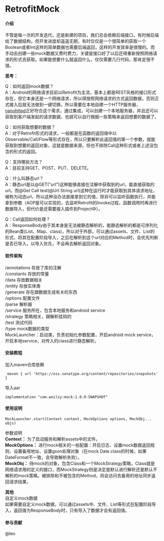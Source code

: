 # RetrofitMock

#### 介绍
  不管是每一次的开发迭代，还是新建的项目，我们总会依赖后端接口，有时候后端给了数据结构，但开发进度却遥遥无期，有时仅仅是一个很简单的获取一个Boolean或者Int这样的简单数据也需要后端返回，这样的开发效率是很慢的。而手动去创建一些mock数据又费时费力，关键是接口好了以后还得重新按照网络请求的形式去获取。如果能想要什么就返回什么，仅仅需要几行代码，那肯定很不错。

 **思考：** 

Q：如何返回mock数据？</br>
A：Android的网络请求目前以Retrofit为主流，基本上都是REST风格的接口形式存在，但它本身还是一个网络请求，所以得按照网络请求的方式返回数据，否则正式接入后就无法做到一键切换。所以需要在本地自建一个HTTP服务器，[nanohttpd](https://github.com/NanoHttpd/nanohttpd)正好符合这个需求，通过集成，可以创建一个本地服务器，并且还可以获取到客户端发起的请求数据，也就可以自行根据一些策略来返回想要的数据了。</br>

Q：如何获取想要的数据？</br>
A：对于Retrofit形式的请求，一般都是在函数的返回值中以Observable<xx>/Call<xx>/Flow<xx>等形式存在，所以只要解析此返回值的第一个参数，就能获取到想要的返回对象，这就是数据来源，但也不排除Call<ResponseBody>这种形式或者上述没包含的形式的返回。

Q：支持哪些方法？</br>
A：目前支持GET、POST、PUT、DELETE。

Q：什么叫静态url？</br>
A：静态url是以@GET("url")这种能够直接在注解中获取到的url，能直接获取的url。而@Get Call<ResponseBody> test(@Url String url)这种在运行时才能获取到具体请求地址，被称为动态url，所以这种没办法直接拿到它的值，除非可以监听函数执行，并能拿到参数（AOP是可以实现的，去监听Retrofit的Invoke过程，函数调用时再进行数据导入，但代价是还需要接入插件到Project中）。

Q：Call<ResponseBody>返回如何处理？</br>
A：ResponseBody由于其本身是无法被静态解析的，能静态解析的都是可序列化的Bean类(List、Map、class)，所以对于外部，可以通过assets、文件、List<MockData>的形式，将其在配置阶段导入，之后在解析到这个url对应的Method时，会优先判断是否已导入，以导入优先，不会再去解析返回对象。

#### 软件架构
/annotations 存放了库的注解</br>
/constants 存放的常量</br>
/data 存放数据相关</br>
/entity 存放实体类</br>
/generate 存在跟数据生成有关的东西</br>
/options 配置文件</br>
/parse 解析器</br>
/service 服务所在，包含本地服务和android service</br>
/strategy 策略相关，跟解析挂钩的</br>
/test 测试代码</br>
/type mock数据的类型</br>
MockLauncher：启动类，负责初始化参数配置，开启android mock service，开启本地service，对传入的class进行静态解析。

#### 安装教程
加入maven仓库依赖</br>

` maven { url 'https://oss.sonatype.org/content/repositories/snapshots' }`</br>

导入aar</br>

`implementation "com.woilsy:mock:1.0.0-SNAPSHOT"`</br>

#### 使用说明

`MockLauncher.start(Context context, MockOptions options, MockObj... objs)`</br>

参数说明</br>
 **Context：** 为了启动服务和解析assets中的文件。</br>
 **MockOptions：** 进行mock相关的一些配置：开启日志、设置mock数据返回规则、设置备用地址、设置gson处理对象（在mock Date.class的时候，如果DateFormat不一致，会导致解析失败）。</br>
 **MockObj：** 待mock的对象，包含Class和一个MockStrategy策略，Class就是网络请求用的定义的接口，而MockStrategy则是决定是默认进行解析还是默认不解析的mock策略。被排除和不被包含的Method，将会访问去备用的地址同步返回请求结果。

 **其他** </br>
自定义mock数据</br>
如果需要自定义mock数据，可以通过assets中、文件、List<MockData>等形式在配置阶段导入，返回值为ResponseBody时，只有导入了数据才会有返回值。

#### 参与贡献

@leo 
